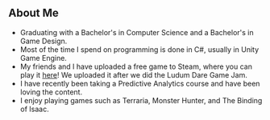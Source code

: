 <!--
**obliterine/obliterine** is a ✨ _special_ ✨ repository because its `README.md` (this file) appears on your GitHub profile.

Here are some ideas to get you started:

- 🔭 I’m currently working on ...
- 🌱 I’m currently learning ...
- 👯 I’m looking to collaborate on ...
- 🤔 I’m looking for help with ...
- 💬 Ask me about ...
- 📫 How to reach me: ...
- 😄 Pronouns: ...
- ⚡ Fun fact: ...
-->

## About Me
- Graduating with a Bachelor's in Computer Science and a Bachelor's in Game Design.
- Most of the time I spend on programming is done in C#, usually in Unity Game Engine.
- My friends and I have uploaded a free game to Steam, where you can play it [here](https://store.steampowered.com/app/3324230/Critter_Gang/)! We uploaded it after we did the Ludum Dare Game Jam.
- I have recently been taking a Predictive Analytics course and have been loving the content.
- I enjoy playing games such as Terraria, Monster Hunter, and The Binding of Isaac.
